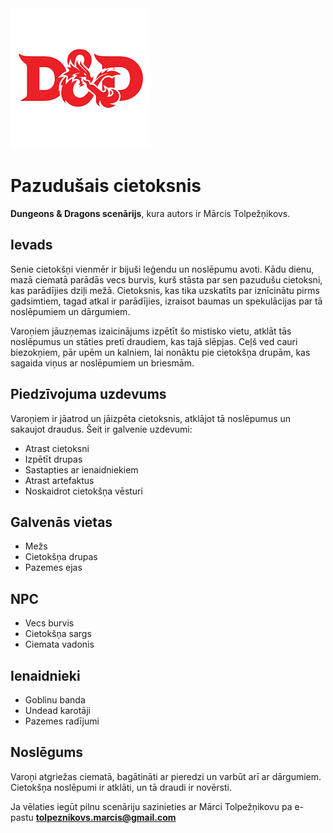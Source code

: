 <img src="dnd_logo.png" alt="logo">

# Pazudušais cietoksnis

**Dungeons & Dragons scenārijs**, kura autors ir Mārcis Tolpežņikovs.

## Ievads

Senie cietokšņi vienmēr ir bijuši leģendu un noslēpumu avoti. Kādu dienu, mazā ciematā parādās vecs burvis, kurš stāsta par sen pazudušu cietoksni, kas parādījies dziļi mežā. Cietoksnis, kas tika uzskatīts par iznīcinātu pirms gadsimtiem, tagad atkal ir parādījies, izraisot baumas un spekulācijas par tā noslēpumiem un dārgumiem.

Varoņiem jāuzņemas izaicinājums izpētīt šo mistisko vietu, atklāt tās noslēpumus un stāties pretī draudiem, kas tajā slēpjas. Ceļš ved cauri biezokņiem, pār upēm un kalniem, lai nonāktu pie cietokšņa drupām, kas sagaida viņus ar noslēpumiem un briesmām.

## Piedzīvojuma uzdevums

Varoņiem ir jāatrod un jāizpēta cietoksnis, atklājot tā noslēpumus un sakaujot draudus. Šeit ir galvenie uzdevumi:

* Atrast cietoksni
* Izpētīt drupas
* Sastapties ar ienaidniekiem
* Atrast artefaktus
* Noskaidrot cietokšņa vēsturi

## Galvenās vietas

* Mežs
* Cietokšņa drupas
* Pazemes ejas

## NPC

* Vecs burvis
* Cietokšņa sargs
* Ciemata vadonis

## Ienaidnieki

* Goblinu banda
* Undead karotāji
* Pazemes radījumi

## Noslēgums

Varoņi atgriežas ciematā, bagātināti ar pieredzi un varbūt arī ar dārgumiem. Cietokšņa noslēpumi ir atklāti, un tā draudi ir novērsti.

Ja vēlaties iegūt pilnu scenāriju sazinieties ar Mārci Tolpežņikovu pa e-pastu **tolpeznikovs.marcis@gmail.com**
